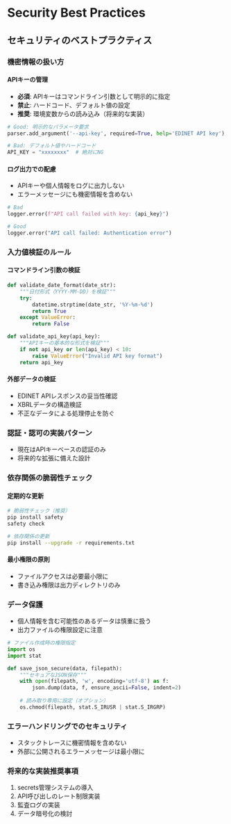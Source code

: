# Security Best Practices

## セキュリティのベストプラクティス

### 機密情報の扱い方

#### APIキーの管理
- **必須**: APIキーはコマンドライン引数として明示的に指定
- **禁止**: ハードコード、デフォルト値の設定
- **推奨**: 環境変数からの読み込み（将来的な実装）

```python
# Good: 明示的なパラメータ要求
parser.add_argument('--api-key', required=True, help='EDINET API key')

# Bad: デフォルト値やハードコード
API_KEY = "xxxxxxxx"  # 絶対にNG
```

#### ログ出力での配慮
- APIキーや個人情報をログに出力しない
- エラーメッセージにも機密情報を含めない

```python
# Bad
logger.error(f"API call failed with key: {api_key}")

# Good
logger.error("API call failed: Authentication error")
```

### 入力値検証のルール

#### コマンドライン引数の検証
```python
def validate_date_format(date_str):
    """日付形式（YYYY-MM-DD）を検証"""
    try:
        datetime.strptime(date_str, '%Y-%m-%d')
        return True
    except ValueError:
        return False

def validate_api_key(api_key):
    """APIキーの基本的な形式を検証"""
    if not api_key or len(api_key) < 10:
        raise ValueError("Invalid API key format")
    return api_key
```

#### 外部データの検証
- EDINET APIレスポンスの妥当性確認
- XBRLデータの構造検証
- 不正なデータによる処理停止を防ぐ

### 認証・認可の実装パターン
- 現在はAPIキーベースの認証のみ
- 将来的な拡張に備えた設計

### 依存関係の脆弱性チェック

#### 定期的な更新
```bash
# 脆弱性チェック（推奨）
pip install safety
safety check

# 依存関係の更新
pip install --upgrade -r requirements.txt
```

#### 最小権限の原則
- ファイルアクセスは必要最小限に
- 書き込み権限は出力ディレクトリのみ

### データ保護
- 個人情報を含む可能性のあるデータは慎重に扱う
- 出力ファイルの権限設定に注意

```python
# ファイル作成時の権限指定
import os
import stat

def save_json_secure(data, filepath):
    """セキュアなJSON保存"""
    with open(filepath, 'w', encoding='utf-8') as f:
        json.dump(data, f, ensure_ascii=False, indent=2)
    
    # 読み取り専用に設定（オプション）
    os.chmod(filepath, stat.S_IRUSR | stat.S_IRGRP)
```

### エラーハンドリングでのセキュリティ
- スタックトレースに機密情報を含めない
- 外部に公開されるエラーメッセージは最小限に

### 将来的な実装推奨事項
1. secrets管理システムの導入
2. API呼び出しのレート制限実装
3. 監査ログの実装
4. データ暗号化の検討